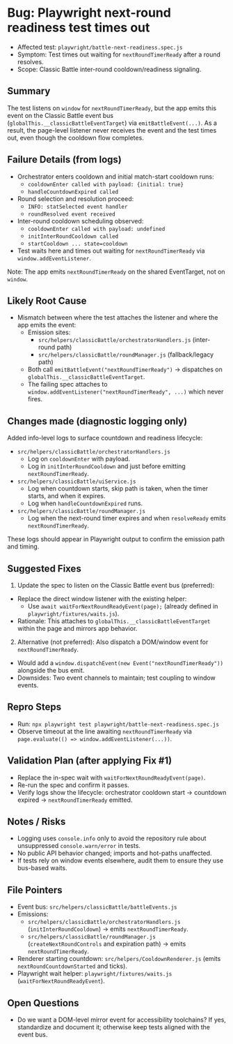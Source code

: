 # Bug: Playwright next-round readiness test times out

- Affected test: `playwright/battle-next-readiness.spec.js`
- Symptom: Test times out waiting for `nextRoundTimerReady` after a round resolves.
- Scope: Classic Battle inter-round cooldown/readiness signaling.

## Summary

The test listens on `window` for `nextRoundTimerReady`, but the app emits this event on the Classic Battle event bus (`globalThis.__classicBattleEventTarget`) via `emitBattleEvent(...)`. As a result, the page-level listener never receives the event and the test times out, even though the cooldown flow completes.

## Failure Details (from logs)

- Orchestrator enters cooldown and initial match-start cooldown runs:
  - `cooldownEnter called with payload: {initial: true}`
  - `handleCountdownExpired called`
- Round selection and resolution proceed:
  - `INFO: statSelected event handler`
  - `roundResolved event received`
- Inter-round cooldown scheduling observed:
  - `cooldownEnter called with payload: undefined`
  - `initInterRoundCooldown called`
  - `startCooldown ... state=cooldown`
- Test waits here and times out waiting for `nextRoundTimerReady` via `window.addEventListener`.

Note: The app emits `nextRoundTimerReady` on the shared EventTarget, not on `window`.

## Likely Root Cause

- Mismatch between where the test attaches the listener and where the app emits the event:
  - Emission sites:
    - `src/helpers/classicBattle/orchestratorHandlers.js` (inter-round path)
    - `src/helpers/classicBattle/roundManager.js` (fallback/legacy path)
  - Both call `emitBattleEvent("nextRoundTimerReady")` → dispatches on `globalThis.__classicBattleEventTarget`.
  - The failing spec attaches to `window.addEventListener("nextRoundTimerReady", ...)` which never fires.

## Changes made (diagnostic logging only)

Added info-level logs to surface countdown and readiness lifecycle:

- `src/helpers/classicBattle/orchestratorHandlers.js`
  - Log on `cooldownEnter` with payload.
  - Log in `initInterRoundCooldown` and just before emitting `nextRoundTimerReady`.
- `src/helpers/classicBattle/uiService.js`
  - Log when countdown starts, skip path is taken, when the timer starts, and when it expires.
  - Log when `handleCountdownExpired` runs.
- `src/helpers/classicBattle/roundManager.js`
  - Log when the next-round timer expires and when `resolveReady` emits `nextRoundTimerReady`.

These logs should appear in Playwright output to confirm the emission path and timing.

## Suggested Fixes

1. Update the spec to listen on the Classic Battle event bus (preferred):

- Replace the direct window listener with the existing helper:
  - Use `await waitForNextRoundReadyEvent(page);` (already defined in `playwright/fixtures/waits.js`).
- Rationale: This attaches to `globalThis.__classicBattleEventTarget` within the page and mirrors app behavior.

2. Alternative (not preferred): Also dispatch a DOM/window event for `nextRoundTimerReady`.

- Would add a `window.dispatchEvent(new Event("nextRoundTimerReady"))` alongside the bus emit.
- Downsides: Two event channels to maintain; test coupling to window events.

## Repro Steps

- Run: `npx playwright test playwright/battle-next-readiness.spec.js`
- Observe timeout at the line awaiting `nextRoundTimerReady` via `page.evaluate(() => window.addEventListener(...))`.

## Validation Plan (after applying Fix #1)

- Replace the in-spec wait with `waitForNextRoundReadyEvent(page)`.
- Re-run the spec and confirm it passes.
- Verify logs show the lifecycle: orchestrator cooldown start → countdown expired → `nextRoundTimerReady` emitted.

## Notes / Risks

- Logging uses `console.info` only to avoid the repository rule about unsuppressed `console.warn/error` in tests.
- No public API behavior changed; imports and hot-paths unaffected.
- If tests rely on window events elsewhere, audit them to ensure they use bus-based waits.

## File Pointers

- Event bus: `src/helpers/classicBattle/battleEvents.js`
- Emissions:
  - `src/helpers/classicBattle/orchestratorHandlers.js` (`initInterRoundCooldown`) → emits `nextRoundTimerReady`.
  - `src/helpers/classicBattle/roundManager.js` (`createNextRoundControls` and expiration path) → emits `nextRoundTimerReady`.
- Renderer starting countdown: `src/helpers/CooldownRenderer.js` (emits `nextRoundCountdownStarted` and ticks).
- Playwright wait helper: `playwright/fixtures/waits.js` (`waitForNextRoundReadyEvent`).

## Open Questions

- Do we want a DOM-level mirror event for accessibility toolchains? If yes, standardize and document it; otherwise keep tests aligned with the event bus.

